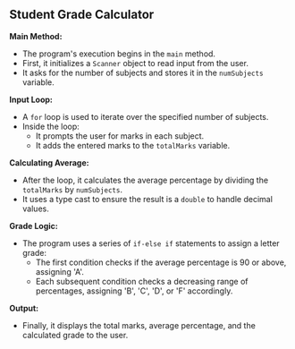 ##  Student Grade Calculator

**Main Method:**

- The program's execution begins in the `main` method.
- First, it initializes a `Scanner` object to read input from the user.
- It asks for the number of subjects and stores it in the `numSubjects` variable.

**Input Loop:**

- A `for` loop is used to iterate over the specified number of subjects.
- Inside the loop:
    - It prompts the user for marks in each subject.
    - It adds the entered marks to the `totalMarks` variable.

**Calculating Average:**

- After the loop, it calculates the average percentage by dividing the `totalMarks` by `numSubjects`.
- It uses a type cast to ensure the result is a `double` to handle decimal values.

**Grade Logic:**

- The program uses a series of `if-else if` statements to assign a letter grade:
    - The first condition checks if the average percentage is 90 or above, assigning 'A'.
    - Each subsequent condition checks a decreasing range of percentages, assigning 'B', 'C', 'D', or 'F' accordingly.

**Output:**

- Finally, it displays the total marks, average percentage, and the calculated grade to the user.
